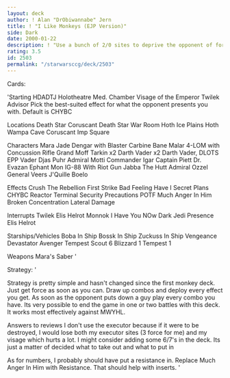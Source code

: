 ```yaml
---
layout: deck
author: ! Alan "DrObiwannabe" Jern
title: ! "I Like Monkeys (EJP Version)"
side: Dark
date: 2000-01-22
description: ! "Use a bunch of 2/0 sites to deprive the opponent of force, loads of counter-effects, beatdown."
rating: 3.5
id: 2503
permalink: "/starwarsccg/deck/2503"
---
```

Cards: 

'Starting
HDADTJ
Holotheatre
Med. Chamber
Visage of the Emperor
Twilek Advisor
Pick the best-suited effect for what the opponent presents you with. Default is CHYBC

Locations
Death Star
Coruscant
Death Star War Room
Hoth Ice Plains
Hoth Wampa Cave
Coruscant Imp Square

Characters
Mara Jade
Dengar with Blaster Carbine
Bane Malar
4-LOM with Concussion Rifle
Grand Moff Tarkin x2
Darth Vader x2
Darth Vader, DLOTS
EPP Vader
Djas Puhr
Admiral Motti
Commander Igar
Captain Piett
Dr. Evazan
Ephant Mon
IG-88 With Riot Gun
Jabba The Hutt
Admiral Ozzel
General Veers
J'Quille
Boelo

Effects
Crush The Rebellion
First Strike
Bad Feeling Have I
Secret Plans
CHYBC
Reactor Terminal
Security Precautions
POTF
Much Anger In Him
Broken Concentration
Lateral Damage

Interrupts
Twilek
Elis Helrot
Monnok
I Have You NOw
Dark Jedi Presence
Elis Helrot

Starships/Vehicles
Boba In Ship
Bossk In Ship
Zuckuss In Ship
Vengeance
Devastator
Avenger
Tempest Scout 6
Blizzard 1
Tempest 1

Weapons
Mara's Saber '

Strategy: '

Strategy is pretty simple and hasn't changed since the first monkey deck. Just get force as soon as you can. Draw up combos and deploy every effect you get. As soon as the opponent puts down a guy play every combo you have. Its very possible to end the game in one or two battles with this deck. It works most effectively against MWYHL.

Answers to reviews I don't use the executor because if it were to be destroyed, I would lose both my executor sites (3 force for me) and my visage which hurts a lot. I might consider adding some 6/7's in the deck. Its just a matter of decided what to take out and what to put in

As for numbers, I probably should have put a resistance in. Replace Much Anger In Him with Resistance. That should help with inserts. '
